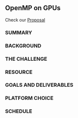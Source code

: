 ## OpenMP on GPUs

Check our [Proposal](https://docs.google.com/document/d/1ODHGpVbE_Mi9GmfAOWPZITt7Ah6zEe7cmiYSFjAQUw0/edit?ts=5fa34986#)

### SUMMARY

### BACKGROUND

### THE CHALLENGE

### RESOURCE

### GOALS AND DELIVERABLES

### PLATFORM CHOICE

### SCHEDULE

